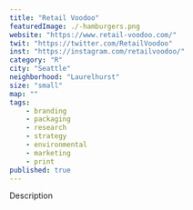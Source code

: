```yaml
---
title: "Retail Voodoo"
featuredImage: ./-hamburgers.png
website: "https://www.retail-voodoo.com/"
twit: "https://twitter.com/RetailVoodoo"
inst: "https://instagram.com/retailvoodoo/"
category: "R"
city: "Seattle"
neighborhood: "Laurelhurst"
size: "small"
map: ""
tags:
    - branding
    - packaging
    - research
    - strategy
    - environmental
    - marketing
    - print
published: true
---
```


Description
